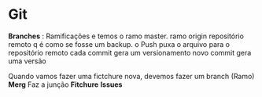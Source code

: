 # Git
**Branches** : Ramificações e temos o ramo master.
ramo origin repositório remoto q é como se fosse um backup. o Push puxa o arquivo para o repositório remoto
cada commit gera um versionamento novo
  commit gera uma versão
  
 Quando vamos fazer uma fictchure nova, devemos fazer um branch (Ramo)
 **Merg** Faz a junção
**Fitchure**
**Issues**
